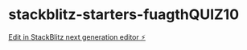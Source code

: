 # stackblitz-starters-fuagthQUIZ10

[Edit in StackBlitz next generation editor ⚡️](https://stackblitz.com/~/github.com/tk22kalal/stackblitz-starters-fuagthQUIZ10)